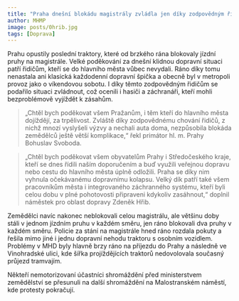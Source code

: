 ```yaml
---
title: "Praha dnešní blokádu magistrály zvládla jen díky zodpovědným řidičům osobních aut"
author: MHMP
image: posts/0hrib.jpg
tags: [Doprava]
---
```

 
Prahu opustily poslední traktory, které od brzkého rána blokovaly jízdní pruhy na magistrále. Velké poděkování za dnešní klidnou dopravní situaci patří řidičům, kteří se do hlavního města vůbec nevydali. Ráno díky tomu nenastala ani klasická každodenní dopravní špička a obecně byl v metropoli provoz jako o víkendovou sobotu. I díky těmto zodpovědným řidičům se podařilo situaci zvládnout, což ocenili i hasiči a záchranáři, kteří mohli bezproblémově vyjíždět k zásahům.

> „Chtěl bych poděkovat všem Pražanům, i těm kteří do hlavního města dojíždějí, za trpělivost. Zvláště díky zodpovědnému chování řidičů, z nichž mnozí vyslyšeli výzvy a nechali auta doma, nezpůsobila blokáda zemědělců ještě větší komplikace,“ řekl primátor hl. m. Prahy Bohuslav Svoboda.

> „Chtěl bych poděkovat všem obyvatelům Prahy i Středočeského kraje, kteří se dnes řídili naším doporučením a buď využili veřejnou dopravu nebo cestu do hlavního města úplně odložili. Praha se díky nim vyhnula očekávanému dopravnímu kolapsu. Velký dík patří také všem pracovníkům města i integrovaného záchranného systému, kteří byli celou dobu v plné pohotovosti připraveni kdykoliv zasáhnout,“ doplnil náměstek pro oblast dopravy Zdeněk Hřib.

Zemědělci navíc nakonec neblokovali celou magistrálu, ale většinu doby stáli v jednom jízdním pruhu v každém směru, jen ráno blokovali dva pruhy v každém směru. Policie za stání na magistrále hned ráno rozdala pokuty a řešila mimo jiné i jednu dopravní nehodu traktoru s osobním vozidlem. Problémy v MHD byly hlavně brzy ráno na příjezdu do Prahy a následně ve Vinohradské ulici, kde šířka projíždějících traktorů nedovolovala současný průjezd tramvajím.

Někteří nemotorizovaní účastníci shromáždění před ministerstvem zemědělství se přesunuli na další shromáždění na Malostranském náměstí, kde protesty pokračují.

 
